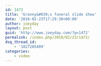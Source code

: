 ```yaml
---
id: 1472
title: 'Granny&#039;s funeral slide show'
date: '2010-02-23T17:29:30+00:00'
author: joeyday
layout: post
guid: 'http://www.joeyday.com/?p=1472'
permalink: /index.php/2010/02/23/1472/
dsq_thread_id:
    - '1827285409'
categories:
    - video
---
```


<object height="344" width="425"><param name="movie" value="http://www.youtube.com/v/oQsXv_i2qwA&hl=en_US&fs=1&rel=0"></param><param name="allowFullScreen" value="true"></param><param name="allowscriptaccess" value="always"></param><embed allowfullscreen="true" allowscriptaccess="always" height="344" src="http://www.youtube.com/v/oQsXv_i2qwA&hl=en_US&fs=1&rel=0" type="application/x-shockwave-flash" width="425"></embed></object>